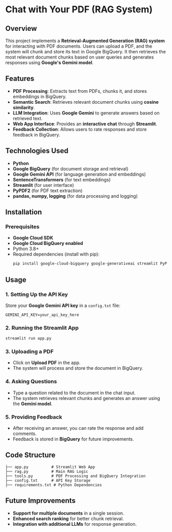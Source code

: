 # Chat with Your PDF (RAG System)

## Overview
This project implements a **Retrieval-Augmented Generation (RAG) system** for interacting with PDF documents. Users can upload a PDF, and the system will chunk and store its text in Google BigQuery. It then retrieves the most relevant document chunks based on user queries and generates responses using **Google's Gemini model**.

## Features
- **PDF Processing**: Extracts text from PDFs, chunks it, and stores embeddings in BigQuery.
- **Semantic Search**: Retrieves relevant document chunks using **cosine similarity**.
- **LLM Integration**: Uses **Google Gemini** to generate answers based on retrieved text.
- **Web App Interface**: Provides an **interactive chat** through **Streamlit**.
- **Feedback Collection**: Allows users to rate responses and store feedback in BigQuery.

## Technologies Used
- **Python**
- **Google BigQuery** (for document storage and retrieval)
- **Google Gemini API** (for language generation and embeddings)
- **SentenceTransformers** (for text embeddings)
- **Streamlit** (for user interface)
- **PyPDF2** (for PDF text extraction)
- **pandas, numpy, logging** (for data processing and logging)

## Installation
### Prerequisites
- **Google Cloud SDK**
- **Google Cloud BigQuery enabled**
- Python 3.8+
- Required dependencies (install with pip):
  ```bash
  pip install google-cloud-bigquery google-generativeai streamlit PyPDF2 sentence-transformers pandas numpy langchain
  ```

## Usage
### 1. Setting Up the API Key
Store your **Google Gemini API key** in a `config.txt` file:
```
GEMINI_API_KEY=your_api_key_here
```

### 2. Running the Streamlit App
```bash
streamlit run app.py
```

### 3. Uploading a PDF
- Click on **Upload PDF** in the app.
- The system will process and store the document in BigQuery.

### 4. Asking Questions
- Type a question related to the document in the chat input.
- The system retrieves relevant chunks and generates an answer using the **Gemini model**.

### 5. Providing Feedback
- After receiving an answer, you can rate the response and add comments.
- Feedback is stored in **BigQuery** for future improvements.

## Code Structure
```
├── app.py          # Streamlit Web App
├── rag.py          # Main RAG Logic
├── tools.py        # PDF Processing and BigQuery Integration
├── config.txt      # API Key Storage
├── requirements.txt # Python Dependencies
```

## Future Improvements
- **Support for multiple documents** in a single session.
- **Enhanced search ranking** for better chunk retrieval.
- **Integration with additional LLMs** for response generation.

```
